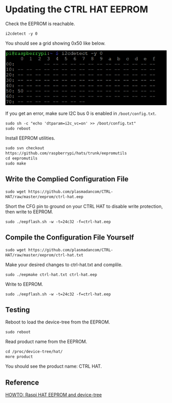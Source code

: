# Updating the CTRL HAT EEPROM

Check the EEPROM is reachable.

```
i2cdetect -y 0
```

You should see a grid showing 0x50 like below.

<p align="center">
    <img alt="i2cdetect -y 0 output" src="../img/i2cdetect_eeprom.gif">
</p>

If you get an error, make sure I2C bus 0 is enabled in `/boot/config.txt`.

```
sudo sh -c "echo 'dtparam=i2c_vc=on' >> /boot/config.txt"
sudo reboot
```

Install EEPROM utilities.

```
sudo svn checkout https://github.com/raspberrypi/hats/trunk/eepromutils
cd eepromutils
sudo make
```

## Write the Complied Configuration File

```
sudo wget https://github.com/plasmadancom/CTRL-HAT/raw/master/eeprom/ctrl-hat.eep
```

Short the CFG pin to ground on your CTRL HAT to disable write protection, then write to EEPROM.

```
sudo ./eepflash.sh -w -t=24c32 -f=ctrl-hat.eep
```

## Compile the Configuration File Yourself

```
sudo wget https://github.com/plasmadancom/CTRL-HAT/raw/master/eeprom/ctrl-hat.txt
```

Make your desired changes to ctrl-hat.txt and complile.

```
sudo ./eepmake ctrl-hat.txt ctrl-hat.eep
```

Write to EEPROM.

```
sudo ./eepflash.sh -w -t=24c32 -f=ctrl-hat.eep
```

## Testing

Reboot to load the device-tree from the EEPROM.

```
sudo reboot
```

Read product name from the EEPROM.

```
cd /proc/device-tree/hat/
more product
```

You should see the product name: CTRL HAT.

## Reference

[HOWTO: Raspi HAT EEPROM and device-tree](https://www.raspberrypi.org/forums/viewtopic.php?f=29&t=108134)
